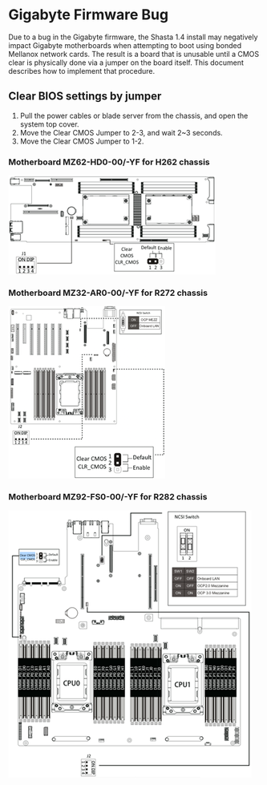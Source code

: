 # Gigabyte Firmware Bug

Due to a bug in the Gigabyte firmware, the Shasta 1.4 install may negatively impact Gigabyte motherboards when attempting to boot using bonded Mellanox network cards.  The result is a board that is unusable until a CMOS clear is physically done via a jumper on the board itself.  This document describes how to implement that procedure.

## Clear BIOS settings by jumper

1. Pull the power cables or blade server from the chassis, and open the system top cover.
2. Move the Clear CMOS Jumper to 2-3, and wait 2~3 seconds.
3. Move the Clear CMOS Jumper to 1-2.

### Motherboard MZ62-HD0-00/-YF for H262 chassis
![mz62-hd0-00/-yf for h262](img/cmos1.png)

### Motherboard MZ32-AR0-00/-YF for R272 chassis
![mz32-ar0-00/-yf for r272](img/cmos2.png)

### Motherboard MZ92-FS0-00/-YF for R282 chassis
![mz92-fs0-00/-yf for r282](img/cmos3.png)
